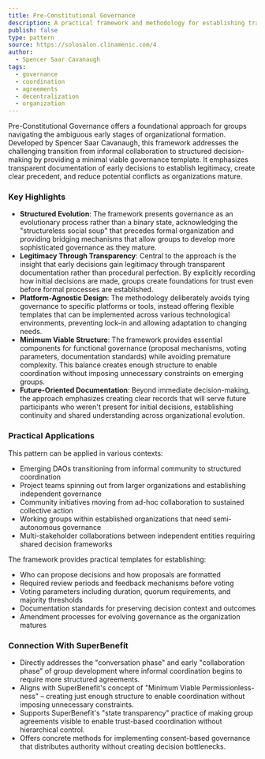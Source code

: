 ```yaml
---
title: Pre-Constitutional Governance
description: A practical framework and methodology for establishing transparent governance foundations in emergent organizations before formal structures are fully developed.
publish: false
type: pattern
source: https://solosalon.clinamenic.com/4
author:
  - Spencer Saar Cavanaugh
tags:
  - governance
  - coordination
  - agreements
  - decentralization
  - organization
---
```


Pre-Constitutional Governance offers a foundational approach for groups navigating the ambiguous early stages of organizational formation. Developed by Spencer Saar Cavanaugh, this framework addresses the challenging transition from informal collaboration to structured decision-making by providing a minimal viable governance template. It emphasizes transparent documentation of early decisions to establish legitimacy, create clear precedent, and reduce potential conflicts as organizations mature.

### Key Highlights
- **Structured Evolution**: The framework presents governance as an evolutionary process rather than a binary state, acknowledging the "structureless social soup" that precedes formal organization and providing bridging mechanisms that allow groups to develop more sophisticated governance as they mature.
- **Legitimacy Through Transparency**: Central to the approach is the insight that early decisions gain legitimacy through transparent documentation rather than procedural perfection. By explicitly recording how initial decisions are made, groups create foundations for trust even before formal processes are established.
- **Platform-Agnostic Design**: The methodology deliberately avoids tying governance to specific platforms or tools, instead offering flexible templates that can be implemented across various technological environments, preventing lock-in and allowing adaptation to changing needs.
- **Minimum Viable Structure**: The framework provides essential components for functional governance (proposal mechanisms, voting parameters, documentation standards) while avoiding premature complexity. This balance creates enough structure to enable coordination without imposing unnecessary constraints on emerging groups.
- **Future-Oriented Documentation**: Beyond immediate decision-making, the approach emphasizes creating clear records that will serve future participants who weren't present for initial decisions, establishing continuity and shared understanding across organizational evolution.

### Practical Applications

This pattern can be applied in various contexts:

- Emerging DAOs transitioning from informal community to structured coordination
- Project teams spinning out from larger organizations and establishing independent governance
- Community initiatives moving from ad-hoc collaboration to sustained collective action
- Working groups within established organizations that need semi-autonomous governance
- Multi-stakeholder collaborations between independent entities requiring shared decision frameworks

The framework provides practical templates for establishing:
- Who can propose decisions and how proposals are formatted
- Required review periods and feedback mechanisms before voting
- Voting parameters including duration, quorum requirements, and majority thresholds
- Documentation standards for preserving decision context and outcomes
- Amendment processes for evolving governance as the organization matures

### Connection With SuperBenefit

- Directly addresses the "conversation phase" and early "collaboration phase" of group development where informal coordination begins to require more structured agreements.
- Aligns with SuperBenefit's concept of "Minimum Viable Permissionless-ness" – creating just enough structure to enable coordination without imposing unnecessary constraints.
- Supports SuperBenefit's "state transparency" practice of making group agreements visible to enable trust-based coordination without hierarchical control.
- Offers concrete methods for implementing consent-based governance that distributes authority without creating decision bottlenecks.